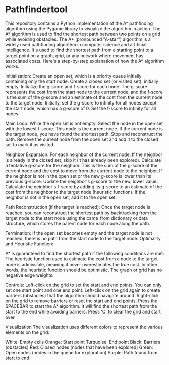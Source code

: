 # Pathfindertool
This repository contains a Python implementation of the A* pathfinding algorithm using the Pygame library to visualize the algorithm in action. The A* algorithm is used to find the shortest path between two points on a grid while avoiding obstacles.
The A* (pronounced "A-star") algorithm is a widely used pathfinding algorithm in computer science and artificial intelligence. It's used to find the shortest path from a starting point to a target point on a graph, grid, or any network where movement has associated costs. Here's a step-by-step explanation of how the A* algorithm works:

Initialization:
Create an open set, which is a priority queue initially containing only the start node.
Create a closed set (or visited set), initially empty.
Initialize the g-score and f-score for each node. The g-score represents the cost from the start node to the current node, and the f-score is the sum of the g-score and an estimate of the cost from the current node to the target node. Initially, set the g-score to infinity for all nodes except the start node, which has a g-score of 0. Set the f-score to infinity for all nodes.

Main Loop:
While the open set is not empty:
Select the node in the open set with the lowest f-score. This node is the current node.
If the current node is the target node, you have found the shortest path. Stop and reconstruct the path.
Remove the current node from the open set and add it to the closed set to mark it as visited.

Neighbor Expansion:
For each neighbor of the current node:
If the neighbor is already in the closed set, skip it (it has already been explored).
Calculate a tentative g-score for the neighbor. This is the sum of the g-score of the current node and the cost to move from the current node to the neighbor.
If the neighbor is not in the open set or the new g-score is lower than its previous g-score:
Update the neighbor's g-score to the new, lower value.
Calculate the neighbor's f-score by adding its g-score to an estimate of the cost from the neighbor to the target node (heuristic function).
If the neighbor is not in the open set, add it to the open set.

Path Reconstruction (if the target is reached):
Once the target node is reached, you can reconstruct the shortest path by backtracking from the target node to the start node using the came_from dictionary or data structure, which stores the parent node for each node along the path.

Termination:
If the open set becomes empty and the target node is not reached, there is no path from the start node to the target node.
Optimality and Heuristic Function:

A* is guaranteed to find the shortest path if the following conditions are met:
The heuristic function used to estimate the cost from a node to the target node is admissible, meaning it never overestimates the true cost. In other words, the heuristic function should be optimistic.
The graph or grid has no negative edge weights.

Controls:
Left-click on the grid to set the start and end points. You can only set one start point and one end point.
Left-click on the grid again to create barriers (obstacles) that the algorithm should navigate around.
Right-click on the grid to remove barriers or reset the start and end points.
Press the SPACEBAR to start the A* algorithm. It will find the shortest path from the start to the end while avoiding barriers.
Press 'C' to clear the grid and start over.

Visualization
The visualization uses different colors to represent the various elements on the grid:

White: Empty cells
Orange: Start point
Turquoise: End point
Black: Barriers (obstacles)
Red: Closed nodes (nodes that have been explored)
Green: Open nodes (nodes in the queue for exploration)
Purple: Path found from start to end
